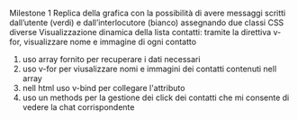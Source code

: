 Milestone 1
Replica della grafica con la possibilità di avere messaggi scritti dall’utente (verdi) e dall’interlocutore (bianco) assegnando due classi CSS diverse
Visualizzazione dinamica della lista contatti: tramite la direttiva v-for, visualizzare nome e immagine di ogni contatto

1. uso array fornito per recuperare i dati necessari
2. uso v-for per viusalizzare nomi e immagini dei contatti contenuti nell array
3. nell html uso v-bind per collegare l'attributo
4. uso un methods per la gestione dei click dei contatti che mi consente di vedere la chat corrispondente
